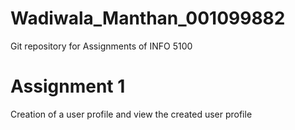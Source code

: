 # Wadiwala_Manthan_001099882

Git repository for Assignments of INFO 5100

# Assignment 1

Creation of a user profile and view the created user profile



